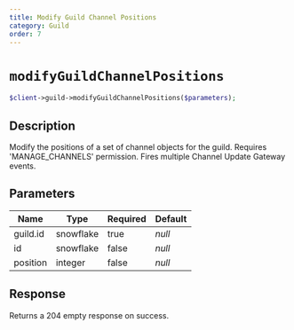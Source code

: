 ```yaml
---
title: Modify Guild Channel Positions
category: Guild
order: 7
---
```


# `modifyGuildChannelPositions`

```php
$client->guild->modifyGuildChannelPositions($parameters);
```

## Description

Modify the positions of a set of channel objects for the guild. Requires &#039;MANAGE_CHANNELS&#039; permission.  Fires multiple Channel Update Gateway events.

## Parameters


Name | Type | Required | Default
--- | --- | --- | ---
guild.id | snowflake | true | *null*
id | snowflake | false | *null*
position | integer | false | *null*

## Response

Returns a 204 empty response on success.

